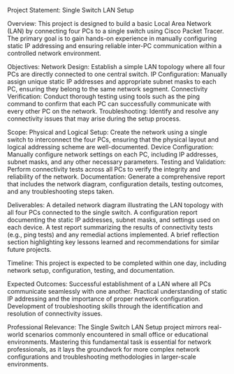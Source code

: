 Project Statement: Single Switch LAN Setup

Overview:
    This project is designed to build a basic Local Area Network (LAN) by connecting four PCs to a single switch using Cisco Packet Tracer. The primary goal is to gain hands-on experience in manually configuring static IP addressing and ensuring reliable inter-PC communication within a controlled network environment.

Objectives:
    Network Design: Establish a simple LAN topology where all four PCs are directly connected to one central switch.
    IP Configuration: Manually assign unique static IP addresses and appropriate subnet masks to each PC, ensuring they belong to the same network segment.
    Connectivity Verification: Conduct thorough testing using tools such as the ping command to confirm that each PC can successfully communicate with every other PC on the network.
    Troubleshooting: Identify and resolve any connectivity issues that may arise during the setup process.

Scope:
    Physical and Logical Setup: Create the network using a single switch to interconnect the four PCs, ensuring that the physical layout and logical addressing scheme are well-documented.
    Device Configuration: Manually configure network settings on each PC, including IP addresses, subnet masks, and any other necessary parameters.
    Testing and Validation: Perform connectivity tests across all PCs to verify the integrity and reliability of the network.
    Documentation: Generate a comprehensive report that includes the network diagram, configuration details, testing outcomes, and any troubleshooting steps taken.

Deliverables:
    A detailed network diagram illustrating the LAN topology with all four PCs connected to the single switch.
    A configuration report documenting the static IP addresses, subnet masks, and settings used on each device.
    A test report summarizing the results of connectivity tests (e.g., ping tests) and any remedial actions implemented.
    A brief reflection section highlighting key lessons learned and recommendations for similar future projects.

Timeline:
    This project is expected to be completed within one day, including network setup, configuration, testing, and documentation.

Expected Outcomes:
Successful establishment of a LAN where all PCs communicate seamlessly with one another.
Practical understanding of static IP addressing and the importance of proper network configuration.
Development of troubleshooting skills through the identification and resolution of connectivity issues.

Professional Relevance:
    The Single Switch LAN Setup project mirrors real-world scenarios commonly encountered in small office or educational environments. Mastering this fundamental task is essential for network professionals, as it lays the groundwork for more complex network configurations and troubleshooting methodologies in larger-scale environments.

 